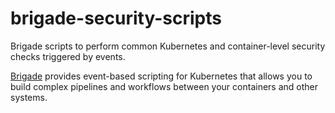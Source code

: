 # brigade-security-scripts
Brigade scripts to perform common Kubernetes and container-level security checks triggered by events.

[Brigade](https://github.com/Azure/brigade) provides event-based scripting for Kubernetes that allows you to build complex pipelines and workflows between your containers and other systems.
